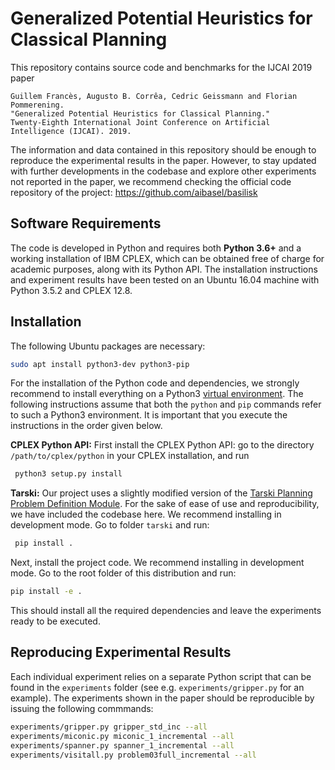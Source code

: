 
# Generalized Potential Heuristics for Classical Planning

This repository contains source code and benchmarks for the IJCAI 2019 paper 

    Guillem Francès, Augusto B. Corrêa, Cedric Geissmann and Florian Pommerening.
    "Generalized Potential Heuristics for Classical Planning."
    Twenty-Eighth International Joint Conference on Artificial Intelligence (IJCAI). 2019. 

The information and data contained in this repository should be enough to reproduce the experimental
results in the paper. However, to stay updated with further developments in the codebase and explore other 
experiments not reported in the paper, we recommend checking the official code repository of the project:
https://github.com/aibasel/basilisk


## Software Requirements

The code is developed in Python and requires both **Python 3.6+** and a working installation of IBM CPLEX,
which can be obtained free of charge for academic purposes, along with its Python API. The installation instructions 
and experiment results have been tested on an Ubuntu 16.04 machine with Python 3.5.2 and CPLEX 12.8. 


## Installation

The following Ubuntu packages are necessary:

```bash
sudo apt install python3-dev python3-pip 
```

For the installation of the Python code and dependencies, we strongly recommend to install everything on a 
Python3 [virtual environment](https://docs.python.org/3/tutorial/venv.html). The following instructions assume that 
both the `python` and `pip` commands refer to such a Python3 environment. It is important that you execute the 
instructions in the order given below.


**CPLEX Python API:** First install the CPLEX Python API: go to the directory `/path/to/cplex/python` in your CPLEX installation,
and run

```bash
 python3 setup.py install
 ```

**Tarski:** Our project uses a slightly modified version of the 
[Tarski Planning Problem Definition Module](https://github.com/aig-upf/tarski/). For the sake of 
ease of use and reproducibility, we have included the codebase here. 
We recommend installing in development mode. Go to folder `tarski` and run:

```bash
 pip install .
 ```

Next, install the project code. We recommend installing in development mode. Go to the root folder of this 
distribution and run:

```bash
pip install -e .
```

This should install all the required dependencies and leave the experiments ready to be executed.



## Reproducing Experimental Results

Each individual experiment relies on a separate Python script that can be found in the `experiments` folder
(see e.g. `experiments/gripper.py` for an example). 
The experiments shown in the paper should be reproducible by issuing the following commmands:

```bash
experiments/gripper.py gripper_std_inc --all
experiments/miconic.py miconic_1_incremental --all
experiments/spanner.py spanner_1_incremental --all
experiments/visitall.py problem03full_incremental --all
```
